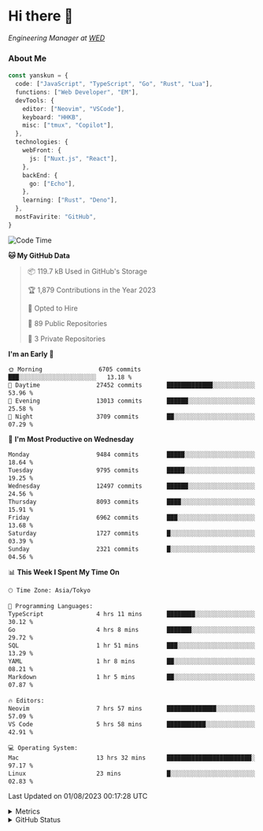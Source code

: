 # Hi there&nbsp;:wave:

<!-- ![Alt text](https://spotify-recently-played-readme.vercel.app/api?user=31kynbuubkiu3r4qh4hjuaglhfay) -->

_Engineering Manager at [WED](https://github.com/wedinc)_

### About Me

```ts
const yanskun = {
  code: ["JavaScript", "TypeScript", "Go", "Rust", "Lua"],
  functions: ["Web Developer", "EM"],
  devTools: {
    editor: ["Neovim", "VSCode"],
    keyboard: "HHKB",
    misc: ["tmux", "Copilot"],
  },
  technologies: {
    webFront: {
      js: ["Nuxt.js", "React"],
    },
    backEnd: {
      go: ["Echo"],
    },
    learning: ["Rust", "Deno"],
  },
  mostFavirite: "GitHub",
}
```

<!--START_SECTION:waka-->
![Code Time](http://img.shields.io/badge/Code%20Time-398%20hrs%2041%20mins-blue)

**🐱 My GitHub Data** 

> 📦 119.7 kB Used in GitHub's Storage 
 > 
> 🏆 1,879 Contributions in the Year 2023
 > 
> 💼 Opted to Hire
 > 
> 📜 89 Public Repositories 
 > 
> 🔑 3 Private Repositories 
 > 
**I'm an Early 🐤** 

```text
🌞 Morning                6705 commits        ███░░░░░░░░░░░░░░░░░░░░░░   13.18 % 
🌆 Daytime                27452 commits       █████████████░░░░░░░░░░░░   53.96 % 
🌃 Evening                13013 commits       ██████░░░░░░░░░░░░░░░░░░░   25.58 % 
🌙 Night                  3709 commits        ██░░░░░░░░░░░░░░░░░░░░░░░   07.29 % 
```
📅 **I'm Most Productive on Wednesday** 

```text
Monday                   9484 commits        █████░░░░░░░░░░░░░░░░░░░░   18.64 % 
Tuesday                  9795 commits        █████░░░░░░░░░░░░░░░░░░░░   19.25 % 
Wednesday                12497 commits       ██████░░░░░░░░░░░░░░░░░░░   24.56 % 
Thursday                 8093 commits        ████░░░░░░░░░░░░░░░░░░░░░   15.91 % 
Friday                   6962 commits        ███░░░░░░░░░░░░░░░░░░░░░░   13.68 % 
Saturday                 1727 commits        █░░░░░░░░░░░░░░░░░░░░░░░░   03.39 % 
Sunday                   2321 commits        █░░░░░░░░░░░░░░░░░░░░░░░░   04.56 % 
```


📊 **This Week I Spent My Time On** 

```text
🕑︎ Time Zone: Asia/Tokyo

💬 Programming Languages: 
TypeScript               4 hrs 11 mins       ████████░░░░░░░░░░░░░░░░░   30.12 % 
Go                       4 hrs 8 mins        ███████░░░░░░░░░░░░░░░░░░   29.72 % 
SQL                      1 hr 51 mins        ███░░░░░░░░░░░░░░░░░░░░░░   13.29 % 
YAML                     1 hr 8 mins         ██░░░░░░░░░░░░░░░░░░░░░░░   08.21 % 
Markdown                 1 hr 5 mins         ██░░░░░░░░░░░░░░░░░░░░░░░   07.87 % 

🔥 Editors: 
Neovim                   7 hrs 57 mins       ██████████████░░░░░░░░░░░   57.09 % 
VS Code                  5 hrs 58 mins       ███████████░░░░░░░░░░░░░░   42.91 % 

💻 Operating System: 
Mac                      13 hrs 32 mins      ████████████████████████░   97.17 % 
Linux                    23 mins             █░░░░░░░░░░░░░░░░░░░░░░░░   02.83 % 
```


 Last Updated on 01/08/2023 00:17:28 UTC
<!--END_SECTION:waka-->

<details>
  <summary>Metrics</summary>
  <img src="https://github.com/yanskun/yanskun/blob/main/github-metrics.svg" alt="Metrics">
</details>

<details>
  <summary>GitHub Status</summary>
  <picture>
    <source media="(prefers-color-scheme: dark)" srcset="https://raw.githubusercontent.com/yanskun/yanskun/master/profile-summary-card-output/nord_dark/0-profile-details.svg">
   <img src="https://raw.githubusercontent.com/yanskun/yanskun/master/profile-summary-card-output/default/0-profile-details.svg">
  </picture>
  <br>
  <picture>
    <source media="(prefers-color-scheme: dark)" srcset="https://raw.githubusercontent.com/yanskun/yanskun/master/profile-summary-card-output/nord_dark/1-repos-per-language.svg">
   <img src="https://raw.githubusercontent.com/yanskun/yanskun/master/profile-summary-card-output/default/1-repos-per-language.svg">
  </picture>
  <picture>
    <source media="(prefers-color-scheme: dark)" srcset="https://raw.githubusercontent.com/yanskun/yanskun/master/profile-summary-card-output/nord_dark/2-most-commit-language.svg">
   <img src="https://raw.githubusercontent.com/yanskun/yanskun/master/profile-summary-card-output/default/2-most-commit-language.svg">
  </picture>
  <br>
  <picture>
    <source media="(prefers-color-scheme: dark)" srcset="https://raw.githubusercontent.com/yanskun/yanskun/master/profile-summary-card-output/nord_dark/3-stats.svg">
   <img src="https://raw.githubusercontent.com/yanskun/yanskun/master/profile-summary-card-output/default/3-stats.svg">
  </picture>
  <picture>
    <source media="(prefers-color-scheme: dark)" srcset="https://raw.githubusercontent.com/yanskun/yanskun/master/profile-summary-card-output/nord_dark/4-productive-time.svg">
   <img src="https://raw.githubusercontent.com/yanskun/yanskun/master/profile-summary-card-output/default/4-productive-time.svg">
  </picture>
</details>
